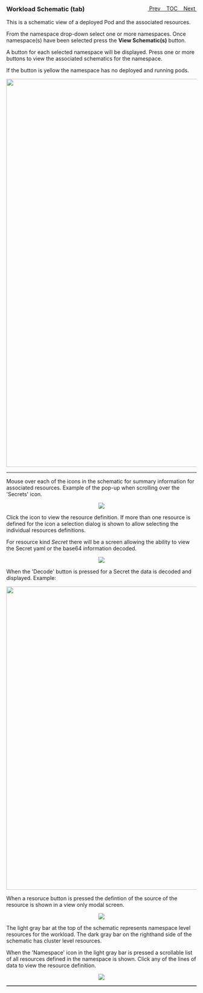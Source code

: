 <topicKey schematics/>
<topicBack id="topicNext" link="storage"/>
<topicNext id="topicBack" link="cluster"/>

<a style="float: right;" href="javascript:docNextTopic()">&nbsp;&nbsp;Next&nbsp;<i class="fas fa-lg fa-arrow-right"></i></a>
<a style="float: right;" href="javascript:docNextTopic('toc')">&nbsp;&nbsp;TOC&nbsp;&nbsp;</a>
<a style="float: right;" href="javascript:docPrevTopic()"><i class="fas fa-lg fa-arrow-left"></i>&nbsp;Prev&nbsp;&nbsp;</a>

### Workload Schematic (tab)

This is a schematic view of a deployed Pod and the associated resources.

From the namespace drop-down select one or more namespaces.  Once namespace(s) have been selected press the __View Schematic(s)__ button. 

A button for each selected namespace will be displayed.  Press one or more buttons to view the associated schematics for the namespace.  

If the button is yellow the namespace has no deployed and running pods.


<p align="center">
  <img style="float: center;" src="docs/docimages/tab_workloadschematics.png" width="1024">
</p>

---

Mouse over each of the icons in the schematic for summary information for associated resources.  Example of the pop-up when scrolling over the 'Secrets' icon.

<p align="center">
  <img style="float: center;" src="docs/docimages/tab_workloadschematics_rollover.png">
</p>


Click the icon to view the resource definition.  If more than one resource is defined for the icon a selection dialog is shown to allow selecting the individual resources definitions.

For resource kind _Secret_ there will be a screen allowing the ability to view the Secret yaml or the base64 information decoded.

<p align="center">
  <img style="float: center;" src="docs/docimages/tab_workloadschematics_resources.png">
</p>

When the 'Decode' button is pressed for a Secret the data is decoded and displayed.  Example:

<p align="center">
  <img style="float: center;" src="docs/docimages/tab_workloadschematics_decode.png" width="800">
</p>


When a resoruce button is pressed the defintion of the source of the resource is shown in a view only modal screen.
<p align="center">
  <img style="float: center;" src="docs/docimages/tab_workloadschematics_source.png">
</p>


The light gray bar at the top of the schematic represents namespace level resources for the workload.  The dark gray bar on the righthand side of the schematic has cluster level resources.

When the 'Namespace' icon in the light gray bar is pressed a scrollable list of all resources defined in the 
namespace is shown.  Click any of the lines of data to view the resource definition.

<p align="center">
  <img style="float: center;" src="docs/docimages/tab_workloadschematics_namespace.png">
</p>

<hr style="border:1px solid #aaaaaa">
